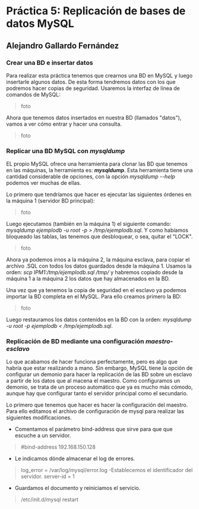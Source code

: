 # Práctica 5: Replicación de bases de datos MySQL

## Alejandro Gallardo Fernández

### Crear una BD e insertar datos
Para realizar esta práctica tenemos que crearnos una BD en MySQL y luego 
insertarle algunos datos. De esta forma tendremos datos con los que 
podremos hacer copias de seguridad. Usaremos la interfaz de línea de 
comandos de MySQL:

> foto

Ahora que tenemos datos insertados en nuestra BD (llamados "datos"), vamos 
a ver cómo entrar y hacer una consulta.

> foto


### Replicar una BD MySQL con *mysqldump*
EL propio MySQL ofrece una herramienta para clonar las BD que tenemos en 
las máquinas, la herramienta es: ***mysqldump***. Esta herramienta tiene 
una cantidad considerable de opciones, con la opción *mysqldump --help* 
podemos ver muchas de ellas.

Lo primero que tendríamos que hacer es ejecutar las siguientes órdenes en 
la máquina 1 (servidor BD principal):

> foto

Luego ejecutamos (también en la máquina 1) el siguiente comando: *mysqldump 
ejemplodb -u root -p > /tmp/ejemplodb.sql*.
Y como habíamos bloqueado las tablas, las tenemos que desbloquear, o sea, 
quitar el "LOCK".

> foto

Ahora ya podemos irnos a la máquina 2, la máquina esclava, para copiar el 
archivo .SQL con todos los datos guardados desde la máquina 1. Usamos la 
orden: *scp IPM1:/tmp/ejemplodb.sql /tmp/* y habremos copiado desde la 
máquina 1 a la máquina 2 los datos que hay almacenados en la BD.

Una vez que ya tenemos la copia de seguridad en el esclavo ya podemos 
importar la BD completa en el MySQL. Para ello creamos primero la BD:

> foto

Luego restauramos los datos contenidos en la BD con la orden: *mysqldump -u 
root -p ejemplodb < /tmp/ejemplodb.sql*.


### Replicación de BD mediante una configuración *maestro-esclavo*
Lo que acabamos de hacer funciona perfectamente, pero es algo que habría 
que estar realizando a mano. Sin embargo, MySQL tiene la opción de 
configurar un demonio para hacer la replicación de las BD sobre un esclavo 
a partir de los datos que al macena el maestro.
Como configuramos un demonio, se trata de un proceso automático que ya es 
mucho más cómodo, aunque hay que configurar tanto el servidor principal 
como el secundario.

Lo primero que tenemos que hacer es hacer la configuración del maestro. 
Para ello editamos el archivo de configuración de mysql para realizar las 
siguientes modificaciones.

- Comentamos el parámetro bind-address que sirve para que que escuche a un 
servidor.
> #bind-address 192.168.150.128
- Le indicamos dónde almacenar el log de errores.
> log_error = /var/log/mysql/error.log
-Establecemos el identificador del servidor.
> server-id = 1
- Guardamos el documento y reiniciamos el servicio.
> /etc/init.d/mysql restart


